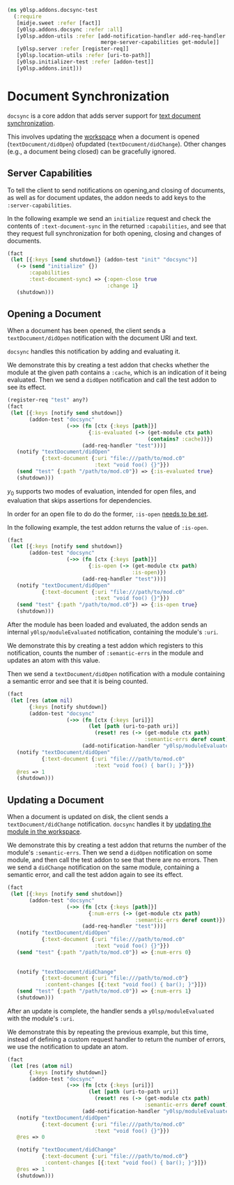 ```clojure
(ns y0lsp.addons.docsync-test
  (:require
   [midje.sweet :refer [fact]]
   [y0lsp.addons.docsync :refer :all]
   [y0lsp.addon-utils :refer [add-notification-handler add-req-handler
                              merge-server-capabilities get-module]]
   [y0lsp.server :refer [register-req]]
   [y0lsp.location-utils :refer [uri-to-path]]
   [y0lsp.initializer-test :refer [addon-test]]
   [y0lsp.addons.init]))

```
# Document Synchronization

`docsync` is a core addon that adds server support for [text document
synchronization](https://microsoft.github.io/language-server-protocol/specifications/lsp/3.17/specification/#textDocument_synchronization).

This involves updating the [workspace](workspace.md) when a document is
opened (`textDocument/didOpen`) ofupdated (`textDocument/didChange`). Other
changes (e.g., a document being closed) can be gracefully ignored.

## Server Capabilities

To tell the client to send notifications on opening,and closing of documents,
as well as for document updates, the addon needs to add keys to the
`:server-capabilities`.

In the following example we send an `initialize` request and check the
contents of `:text-document-sync` in the returned `:capabilities`, and see
that they request full synchronization for both opening, closing and changes
of documents.
```clojure
(fact
 (let [{:keys [send shutdown]} (addon-test "init" "docsync")]
   (-> (send "initialize" {})
       :capabilities
       :text-document-sync) => {:open-close true
                                :change 1}
   (shutdown)))

```
## Opening a Document

When a document has been opened, the client sends a `textDocument/didOpen`
notification with the document URI and text.

`docsync` handles this notification by adding and evaluating it.

We demonstrate this by creating a test addon that checks whether the module
at the given path contains a `:cache`, which is an indication of it being
evaluated. Then we send a `didOpen` notification and call the test addon to
see its effect.
```clojure
(register-req "test" any?)
(fact
 (let [{:keys [notify send shutdown]}
       (addon-test "docsync"
                   (->> (fn [ctx {:keys [path]}]
                          {:is-evaluated (-> (get-module ctx path)
                                             (contains? :cache))})
                        (add-req-handler "test")))]
   (notify "textDocument/didOpen"
           {:text-document {:uri "file:///path/to/mod.c0"
                            :text "void foo() {}"}})
   (send "test" {:path "/path/to/mod.c0"}) => {:is-evaluated true}
   (shutdown)))

```
$y_0$ supports two modes of evaluation, intended for open files, and
evaluation that skips assertions for dependencies.

In order for an open file to do do the former, `:is-open` [needs to be
set](initializer.md#error-handling).

In the following example, the test addon returns the value of `:is-open`.
```clojure
(fact
 (let [{:keys [notify send shutdown]}
       (addon-test "docsync"
                   (->> (fn [ctx {:keys [path]}]
                          {:is-open (-> (get-module ctx path)
                                        :is-open)})
                        (add-req-handler "test")))]
   (notify "textDocument/didOpen"
           {:text-document {:uri "file:///path/to/mod.c0"
                            :text "void foo() {}"}})
   (send "test" {:path "/path/to/mod.c0"}) => {:is-open true}
   (shutdown)))

```
After the module has been loaded and evaluated, the addon sends an internal
`y0lsp/moduleEvaluated` notification, containing the module's `:uri`.

We demonstrate this by creating a test addon which registers to this
notification, counts the number of `:semantic-errs` in the module and updates
an atom with this value.

Then we send a `textDocument/didOpen` notification with a module containing a
semantic error and see that it is being counted.
```clojure
(fact
 (let [res (atom nil)
       {:keys [notify shutdown]}
       (addon-test "docsync"
                   (->> (fn [ctx {:keys [uri]}]
                          (let [path (uri-to-path uri)]
                            (reset! res (-> (get-module ctx path)
                                            :semantic-errs deref count))))
                        (add-notification-handler "y0lsp/moduleEvaluated")))]
   (notify "textDocument/didOpen"
           {:text-document {:uri "file:///path/to/mod.c0"
                            :text "void foo() { bar(); }"}})
   @res => 1
   (shutdown)))

```
## Updating a Document

When a document is updated on disk, the client sends a
`textDocument/didChange` notification. `docsync` handles it by [updating the
module in the workspace](workspace.md#module-updates).

We demonstrate this by creating a test addon that returns the number of the
module's `:semantic-errs`. Then we send a `didOpen` notification on some
module, and then call the test addon to see that there are no errors. Then we
send a `didChange` notification on the same module, containing a semantic
error, and call the test addon again to see its effect.
```clojure
(fact
 (let [{:keys [notify send shutdown]}
       (addon-test "docsync"
                   (->> (fn [ctx {:keys [path]}]
                          {:num-errs (-> (get-module ctx path)
                                         :semantic-errs deref count)})
                        (add-req-handler "test")))]
   (notify "textDocument/didOpen"
           {:text-document {:uri "file:///path/to/mod.c0"
                            :text "void foo() {}"}})
   (send "test" {:path "/path/to/mod.c0"}) => {:num-errs 0}
   
   
   (notify "textDocument/didChange"
           {:text-document {:uri "file:///path/to/mod.c0"}
            :content-changes [{:text "void foo() { bar(); }"}]})
   (send "test" {:path "/path/to/mod.c0"}) => {:num-errs 1} 
   (shutdown)))

```
After an update is complete, the handler sends a `y0lsp/moduleEvaluated` with
the module's `:uri`.

We demonstrate this by repeating the previous example, but this time, instead
of defining a custom request handler to return the number of errors, we use
the notification to update an atom.
```clojure
(fact
 (let [res (atom nil)
       {:keys [notify shutdown]}
       (addon-test "docsync"
                   (->> (fn [ctx {:keys [uri]}]
                          (let [path (uri-to-path uri)]
                            (reset! res (-> (get-module ctx path)
                                            :semantic-errs deref count))))
                        (add-notification-handler "y0lsp/moduleEvaluated")))]
   (notify "textDocument/didOpen"
           {:text-document {:uri "file:///path/to/mod.c0"
                            :text "void foo() {}"}})
   @res => 0

   (notify "textDocument/didChange"
           {:text-document {:uri "file:///path/to/mod.c0"}
            :content-changes [{:text "void foo() { bar(); }"}]})
   @res => 1
   (shutdown)))
```

